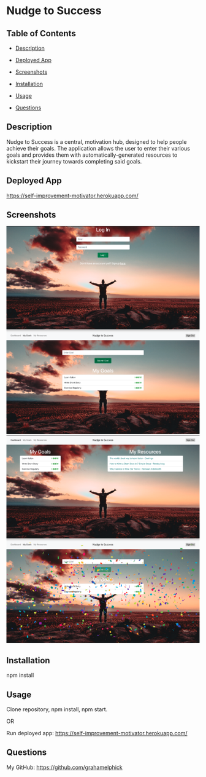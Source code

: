 # Nudge to Success

## Table of Contents
* [Description](#description)

* [Deployed App](#deployed-app)

* [Screenshots](#screenshots)

* [Installation](#installation)

* [Usage](#usage)

* [Questions](#questions)


## Description
Nudge to Success is a central, motivation hub, designed to help people achieve their goals. The application allows the user to enter their various goals and provides them with automatically-generated resources to kickstart their journey towards completing said goals.

## Deployed App
https://self-improvement-motivator.herokuapp.com/

## Screenshots
<img src="./app-screenshots/login.png" alt="Login page">
<img src="./app-screenshots/goals.png" alt="My Goals page">
<img src="./app-screenshots/dashboard.png" alt="Dashboard page">
<img src="./app-screenshots/confetti.png" alt="Confetti celebration from achieving a goal">

## Installation
npm install

## Usage
Clone repository, npm install, npm start.

OR

Run deployed app: https://self-improvement-motivator.herokuapp.com/

## Questions
My GitHub: https://github.com/grahamelphick